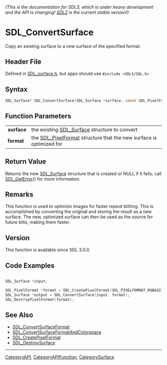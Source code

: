 ###### (This is the documentation for SDL3, which is under heavy development and the API is changing! [SDL2](https://wiki.libsdl.org/SDL2/) is the current stable version!)
# SDL_ConvertSurface

Copy an existing surface to a new surface of the specified format.

## Header File

Defined in [SDL_surface.h](https://github.com/libsdl-org/SDL/blob/main/include/SDL3/SDL_surface.h), but apps should use `#include <SDL3/SDL.h>`

## Syntax

```c
SDL_Surface* SDL_ConvertSurface(SDL_Surface *surface, const SDL_PixelFormat *format);

```

## Function Parameters

|                 |                                                                                        |
| --------------- | -------------------------------------------------------------------------------------- |
| **surface**     | the existing [SDL_Surface](SDL_Surface) structure to convert                           |
| **format**      | the [SDL_PixelFormat](SDL_PixelFormat) structure that the new surface is optimized for |

## Return Value

Returns the new [SDL_Surface](SDL_Surface) structure that is created or
NULL if it fails; call [SDL_GetError](SDL_GetError)() for more information.

## Remarks

This function is used to optimize images for faster *repeat* blitting. This
is accomplished by converting the original and storing the result as a new
surface. The new, optimized surface can then be used as the source for
future blits, making them faster.

## Version

This function is available since SDL 3.0.0.

## Code Examples

```c

SDL_Surface *input;

SDL_PixelFormat *format = SDL_CreatePixelFormat(SDL_PIXELFORMAT_RGBA32);
SDL_Surface *output = SDL_ConvertSurface(input, format);
SDL_DestroyPixelFormat(format);

```

## See Also

* [SDL_ConvertSurfaceFormat](SDL_ConvertSurfaceFormat)
* [SDL_ConvertSurfaceFormatAndColorspace](SDL_ConvertSurfaceFormatAndColorspace)
* [SDL_CreatePixelFormat](SDL_CreatePixelFormat)
* [SDL_DestroySurface](SDL_DestroySurface)

----
[CategoryAPI](CategoryAPI), [CategoryAPIFunction](CategoryAPIFunction), [CategorySurface](CategorySurface)


